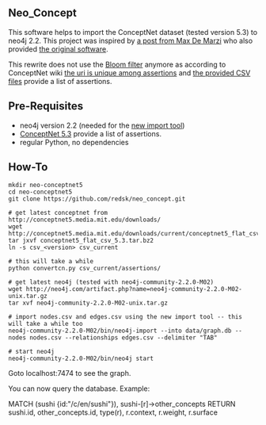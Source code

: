 Neo_Concept
-----------

This software helps to import the ConceptNet dataset (tested version 5.3) to neo4j 2.2. 
This project was inspired by [a post from Max De Marzi](http://maxdemarzi.com/2013/05/13/knowledge-bases-in-neo4j/) who also provided [the original software](https://github.com/maxdemarzi/neo_concept).

This rewrite does not use the [Bloom filter](http://en.wikipedia.org/wiki/Bloom_filter) anymore as according to ConceptNet wiki [the uri is unique among assertions](https://github.com/commonsense/conceptnet5/wiki/Edges) and [the provided CSV files](http://conceptnet5.media.mit.edu/downloads/current/) provide a list of assertions. 

Pre-Requisites
--------------

- neo4j version 2.2 (needed for the [new import tool](http://neo4j.com/docs/2.2.0-M02/import-tool.html))
- [ConceptNet 5.3](http://conceptnet5.media.mit.edu/downloads/current/) provide a list of assertions. 
- regular Python, no dependencies

How-To 
-------------------

    mkdir neo-conceptnet5
    cd neo-conceptnet5
    git clone https://github.com/redsk/neo_concept.git

    # get latest conceptnet from http://conceptnet5.media.mit.edu/downloads/
    wget http://conceptnet5.media.mit.edu/downloads/current/conceptnet5_flat_csv_5.3.tar.bz2
    tar jxvf conceptnet5_flat_csv_5.3.tar.bz2
    ln -s csv_<version> csv_current

    # this will take a while
    python convertcn.py csv_current/assertions/

    # get latest neo4j (tested with neo4j-community-2.2.0-M02)
    wget http://neo4j.com/artifact.php?name=neo4j-community-2.2.0-M02-unix.tar.gz
    tar xvf neo4j-community-2.2.0-M02-unix.tar.gz

    # import nodes.csv and edges.csv using the new import tool -- this will take a while too
    neo4j-community-2.2.0-M02/bin/neo4j-import --into data/graph.db --nodes nodes.csv --relationships edges.csv --delimiter "TAB"

    # start neo4j
    neo4j-community-2.2.0-M02/bin/neo4j start


Goto localhost:7474 to see the graph.

You can now query the database. Example:

MATCH (sushi {id:"/c/en/sushi"}), sushi-[r]->other_concepts
RETURN sushi.id, other_concepts.id, type(r), r.context, r.weight, r.surface
